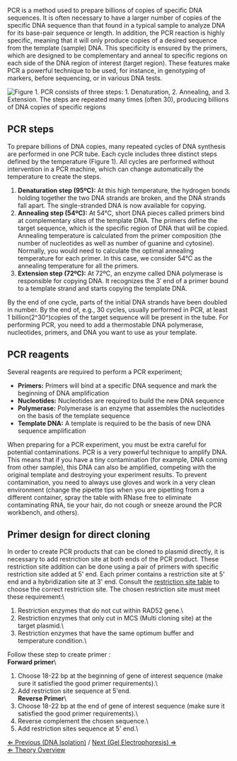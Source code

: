 PCR is a method used to prepare billions of copies of specific DNA
sequences. It is often necessary to have a larger number of copies of
the specific DNA sequence than that found in a typical sample to analyze
DNA for its base-pair sequence or length. In addition, the PCR reaction
is highly specific, meaning that it will only produce copies of a
desired sequence from the template (sample) DNA. This specificity is
ensured by the primers, which are designed to be complementary and
anneal to specific regions on each side of the DNA region of interest
(target region). These features make PCR a powerful technique to be
used, for instance, in genotyping of markers, before sequencing, or in
various DNA tests.

![Figure 1. PCR consists of three steps: 1. Denaturation, 2. Annealing,
and 3. Extension. The steps are repeated many times (often 30),
producing billions of DNA copies of specific
regions](/wiki/Pcr_phases.png "Figure 1. PCR consists of three steps: 1. Denaturation, 2. Annealing, and 3. Extension. The steps are repeated many times (often 30), producing billions of DNA copies of specific regions")

PCR steps
---------

To prepare billions of DNA copies, many repeated cycles of DNA synthesis
are performed in one PCR tube. Each cycle includes three distinct steps
defined by the temperature (Figure 1). All cycles are performed without
intervention in a PCR machine, which can change automatically the
temperature to create the steps.

1.  **Denaturation step (95ºC):** At this high temperature, the hydrogen
    bonds holding together the two DNA strands are broken, and the DNA
    strands fall apart. The single-stranded DNA is now available for
    copying.
2.  **Annealing step (54ºC):** At 54°C, short DNA pieces called primers
    bind at complementary sites of the template DNA. The primers define
    the target sequence, which is the specific region of DNA that will
    be copied. Annealing temperature is calculated from the primer
    composition (the number of nucleotides as well as number of guanine
    and cytosine). Normally, you would need to calculate the optimal
    annealing temperature for each primer. In this case, we consider
    54°C as the annealing temperature for all the primers.
3.  **Extension step (72ºC):** At 72ºC, an enzyme called DNA polymerase
    is responsible for copying DNA. It recognizes the 3′ end of a primer
    bound to a template strand and starts copying the template DNA.

By the end of one cycle, parts of the initial DNA strands have been
doubled in number. By the end of, e.g., 30 cycles, usually performed in
PCR, at least 1 billion(2^30^)copies of the target sequence will be
present in the tube. For performing PCR, you need to add a thermostable
DNA polymerase, nucleotides, primers, and DNA you want to use as your
template.

PCR reagents
------------

Several reagents are required to perform a PCR experiment;

-   **Primers:** Primers will bind at a specific DNA sequence and mark
    the beginning of DNA amplification
-   **Nucleotides:** Nucleotides are required to build the new DNA
    sequence
-   **Polymerase:** Polymerase is an enzyme that assembles the
    nucleotides on the basis of the template sequence
-   **Template DNA:** A template is required to be the basis of new DNA
    sequence amplification

When preparing for a PCR experiment, you must be extra careful for
potential contaminations. PCR is a very powerful technique to amplify
DNA. This means that if you have a tiny contamination (for example, DNA
coming from other sample), this DNA can also be amplified, competing
with the original template and destroying your experiment results. To
prevent contamination, you need to always use gloves and work in a very
clean environment (change the pipette tips when you are pipetting from a
different container, spray the table with RNase free to eliminate
contaminating RNA, tie your hair, do not cough or sneeze around the PCR
workbench, and others).

Primer design for direct cloning
--------------------------------

In order to create PCR products that can be cloned to plasmid directly,
it is necessary to add restriction site at both ends of the PCR product.
These restriction site addition can be done using a pair of primers with
specific restriction site added at 5' end. Each primer contains a
restriction site at 5' end and a hybridization site at 3' end. Consult
the [restriction site table](/wiki/Restriction_enzyme "wikilink") to choose
the correct restriction site. The chosen restriction site must meet
these requirement:\
1. Restriction enzymes that do not cut within RAD52 gene.\
2. Restriction enzymes that only cut in MCS (Multi cloning site) at the
target plasmid.\
3. Restriction enzymes that have the same optimum buffer and temperature
condition.\

Follow these step to create primer :\
**Forward primer**\
1. Choose 18-22 bp at the beginning of gene of interest sequence (make
sure it satisfied the good primer requirements).\
2. Add restriction site sequence at 5'end.\
 **Reverse Primer**\
1. Choose 18-22 bp at the end of gene of interest sequence (make sure it
satisfied the good primer requirements).\
2. Reverse complement the chosen sequence.\
3. Add restriction sites sequence at 5' end.\

[⇐ Previous (DNA Isolation)](/wiki/DNA_Isolation "wikilink") / [Next (Gel
Electrophoresis) ⇒](/wiki/Gel_Electrophoresis_MC "wikilink")\
[⇐ Theory Overview](/wiki/Molecular_Cloning "wikilink")

